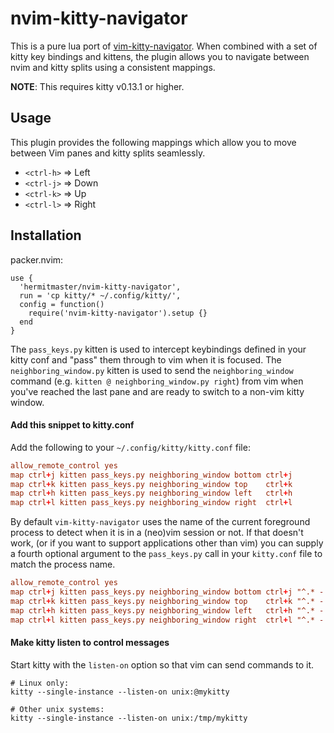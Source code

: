 # nvim-kitty-navigator

This is a pure lua port of
[vim-kitty-navigator](https://github.com/knubie/vim-kitty-navigator).
When combined with a set of kitty key bindings and kittens, the plugin allows
you to navigate between nvim and kitty splits using a consistent mappings.

**NOTE**: This requires kitty v0.13.1 or higher.

## Usage

This plugin provides the following mappings which allow you to move between
Vim panes and kitty splits seamlessly.

- `<ctrl-h>` => Left
- `<ctrl-j>` => Down
- `<ctrl-k>` => Up
- `<ctrl-l>` => Right

## Installation

packer.nvim:
``` vim
use {
  'hermitmaster/nvim-kitty-navigator',
  run = 'cp kitty/* ~/.config/kitty/',
  config = function()
    require('nvim-kitty-navigator').setup {}
  end
}
```

The `pass_keys.py` kitten is used to intercept keybindings defined in your kitty
conf and "pass" them through to vim when it is focused. The
`neighboring_window.py` kitten is used to send the `neighboring_window` command
(e.g. `kitten @ neighboring_window.py right`) from vim when you've reached the
last pane and are ready to switch to a non-vim kitty window.

#### Add this snippet to kitty.conf

Add the following to your `~/.config/kitty/kitty.conf` file:

```conf
allow_remote_control yes
map ctrl+j kitten pass_keys.py neighboring_window bottom ctrl+j
map ctrl+k kitten pass_keys.py neighboring_window top    ctrl+k
map ctrl+h kitten pass_keys.py neighboring_window left   ctrl+h
map ctrl+l kitten pass_keys.py neighboring_window right  ctrl+l
```

By default `vim-kitty-navigator` uses the name of the current foreground process
to detect when it is in a (neo)vim session or not. If that doesn't work, (or if
you want to support applications other than vim) you can supply a fourth
optional argument to the `pass_keys.py` call in your `kitty.conf` file to match
the process name. 

```conf
allow_remote_control yes
map ctrl+j kitten pass_keys.py neighboring_window bottom ctrl+j "^.* - nvim$"
map ctrl+k kitten pass_keys.py neighboring_window top    ctrl+k "^.* - nvim$"
map ctrl+h kitten pass_keys.py neighboring_window left   ctrl+h "^.* - nvim$"
map ctrl+l kitten pass_keys.py neighboring_window right  ctrl+l "^.* - nvim$"
```

#### Make kitty listen to control messages

Start kitty with the `listen-on` option so that vim can send commands to it.

```
# Linux only:
kitty --single-instance --listen-on unix:@mykitty

# Other unix systems:
kitty --single-instance --listen-on unix:/tmp/mykitty
```

